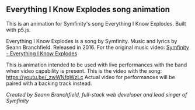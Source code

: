 ## Everything I Know Explodes song animation

This is an animation for Symfinity's song Everything I Know Explodes. Built with p5.js.

Everything I Know Explodes is a song by Symfinity. Music and lyrics by Seann Branchfield. Released in 2016.
For the original music video: [Symfinity - Everything I Know Explodes](https://www.youtube.com/watch?v=tEVvAQo89fo "Symfinity - Everything I Know Explodes")

This is animation intended to be used with live performances with the band when video capability is present.
This is the video with the song: https://youtu.be/_zwWNfqWzLc
Actual video for performances will be paired with a backing track instead.

*Created by Seann Branchfield, full-stack web developer and lead singer of Symfinity*
